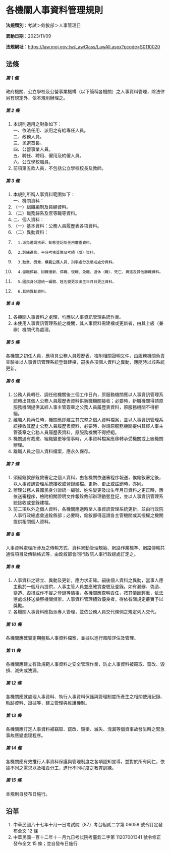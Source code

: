 # 各機關人事資料管理規則



**法規類別**：考試＞銓敘部＞人事管理目

**異動日期**：2023/11/09  

**法規網址**：https://law.moj.gov.tw/LawClass/LawAll.aspx?pcode=S0110020



## 法條
##### 第 1 條
政府機關、公立學校及公營事業機構（以下簡稱各機關）之人事資料管理，除法律另有規定外，依本規則辦理之。

##### 第 2 條
1. 本規則適用之對象如下：  
一、依法任用、派用之有給專任人員。  
二、政務人員。  
三、民選首長。  
四、公營事業人員。  
五、聘任、聘用、僱用及約僱人員。  
六、公立學校職員。
1. 前項第五款人員，不包括公立學校校長及教師。

##### 第 3 條
1. 本規則所稱人事資料範圍如下：  
一、機關資料：
1. （一）組織編制及員額資料。
1. （二）職務歸系及官等職等資料。
1. 二、個人資料：
1. （一）基本資料：公務人員履歷表各項資料。
1. （二）異動資料：
1.       1.派免遷調核薪、動態登記及任用審查資料。
1.       2.訓練進修、平時考核獎懲及考績（成）資料。
1.       3.勳章、獎章、模範公務人員、刑事處分及懲戒處分資料。
1.       4.留職停薪、回職復薪、停職、復職、免職、退休（職）、死亡、資遣及其他離職資料。
1.       5.國民身分證統一編號、姓名變更及出生年月日更正資料。
1.       6.其他異動資料。

##### 第 4 條
1. 各機關人事資料之處理，均應以人事資訊管理系統作業。
1. 未使用人事資訊管理系統之機關，其人事資料需建檔或更新者，由其上級（兼辦）機關代為處理。

##### 第 5 條
各機關之初任人員，應填具公務人員履歷表，檢附相關證明文件，由服務機關負責查驗並以人事資訊管理系統登錄建檔，嗣後各項個人資料之異動，應隨時以該系統更新。

##### 第 6 條
1. 公務人員轉任、調任他機關後三個工作日內，原服務機關應以人事資訊管理系統轉出其個人公務人員履歷表資料供新職機關接收；必要時，新職機關得請原服務機關提供其經人事主管簽章之公務人員履歷表資料，原服務機關不得拒絕。
1. 離職人員再任時，機關應即建立其完整之個人資料檔案，並以人事資訊管理系統接收其歷史公務人員履歷表資料，必要時，得請原服務機關提供其經人事主管簽章之公務人員履歷表資料，原服務機關不得拒絕。
1. 機關遇有裁撤、組織變更等情事時，人事資料檔案應移轉承受機關或上級機關辦理。
1. 離職人員之個人資料檔案，應永久保存。

##### 第 7 條
1. 須經銓敘部銓敘審定之個人資料，由各機關依送審程序報送，俟銓敘審定後，以人事資訊管理系統接收或登錄建檔。更新、更正或註銷時，亦同。
1. 辦理公務人員國民身分證統一編號、姓名變更及出生年月日資料之更正時，應依送審程序，檢附相關證明文件報銓敘部辦理動態登記，並以人事資訊管理系統接收或登錄建檔。
1. 前二項以外之個人資料，各機關應適時至人事資訊管理系統更新，並由行政院人事行政總處彙送銓敘部；必要時，銓敘部得逕請各主管機關或其授權之機關提供相關個人資料。

##### 第 8 條
人事資料處理所涉及之傳輸方式、資料異動管理規範、網路作業標準、網路傳輸共通性項目及傳輸格式等，由銓敘部會同行政院人事行政總處訂定之。

##### 第 9 條
1. 人事資料之建立、異動及更新，應力求正確。嗣後個人資料之異動，當事人應主動於一個月內提供，人事主管人員並應確實查驗及登錄。如有漏辦、偽造、變造、毀損或作不實之登錄等情事，各機關應查明責任，按其情節輕重，依法懲處或移送檢察機關偵辦。人事資料管理績效優良者，得依有關規定覈實予以獎勵。
1. 各機關人事資料應指派專人管理，並依公務人員交代條例之規定列入交代。

##### 第 10 條
各機關應確實定期盤點人事資料檔案，並據以進行風險評估及管理。

##### 第 11 條
各機關應建立有效規範人事資料之安全管理作業，防止人事資料被竊取、竄改、毀損、滅失或洩漏。

##### 第 12 條
各機關應就處理人事資料、執行人事資料保護與管理制度所產生之相關使用紀錄、軌跡資料、證據等，建立管理與維護機制。

##### 第 13 條
各機關應訂定人事資料被竊取、竄改、毀損、滅失、洩漏等個資事故發生時之緊急事故應變處理程序。

##### 第 14 條
各機關應有效推行人事資料保護與管理制度之各項認知宣導，並對於所有同仁，依據不同之需求以及權責分工，進行不同程度之教育訓練。

##### 第 15 條
本規則自發布日施行。

## 沿革
1. 中華民國八十七年十月一日考試院（87）考台組貳二字第 06058  號令訂定發布全文 12 條
1. 中華民國一百十二年十一月九日考試院考臺銓二字第 11207001341  號令修正發布全文 15 條；並自發布日施行
